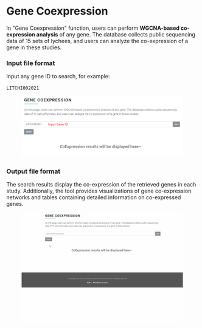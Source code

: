 # Gene Coexpression

In "Gene Coexpression" function, users can perform **WGCNA-based co-expression analysis** of any gene. The database collects public sequencing data of 15 sets of lychees, and users can analyze the co-expression of a gene in these studies.

### Input file format <a href="#input-file-format" id="input-file-format"></a>

Input any gene ID to search, for example:

```
LITCHI002021
```

<figure><img src="../../.gitbook/assets/image-20240313225647586.png" alt=""><figcaption></figcaption></figure>

### Output file format <a href="#output-file-format" id="output-file-format"></a>

The search results display the co-expression of the retrieved genes in each study. Additionally, the tool provides visualizations of gene co-expression networks and tables containing detailed information on co-expressed genes.

<figure><img src="../../.gitbook/assets/Copression_help.gif" alt=""><figcaption></figcaption></figure>
